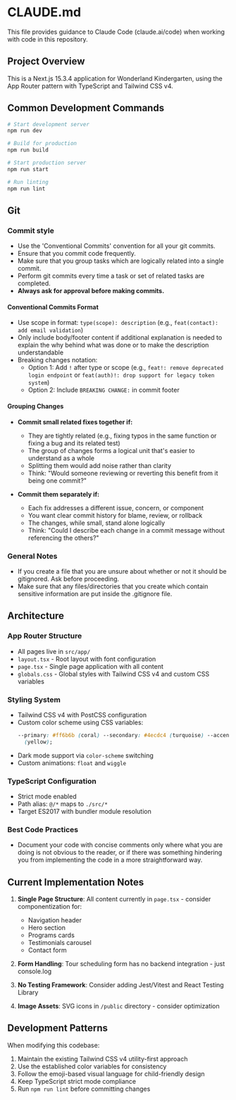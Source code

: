 # CLAUDE.md

This file provides guidance to Claude Code (claude.ai/code) when working with code in this repository.

## Project Overview

This is a Next.js 15.3.4 application for Wonderland Kindergarten, using the App Router pattern with TypeScript and Tailwind CSS v4.

## Common Development Commands

```bash
# Start development server
npm run dev

# Build for production
npm run build

# Start production server
npm run start

# Run linting
npm run lint
```

## Git

### Commit style

- Use the 'Conventional Commits' convention for all your git commits.
- Ensure that you commit code frequently.
- Make sure that you group tasks which are logically related into a single commit.
- Perform git commits every time a task or set of related tasks are completed.
- **Always ask for approval before making commits.**

#### Conventional Commits Format
- Use scope in format: `type(scope): description` (e.g., `feat(contact): add email validation`)
- Only include body/footer content if additional explanation is needed to explain the why behind what was done or to make the description understandable
- Breaking changes notation:
  - Option 1: Add `!` after type or scope (e.g., `feat!: remove deprecated login endpoint` or `feat(auth)!: drop support for legacy token system`)
  - Option 2: Include `BREAKING CHANGE:` in commit footer

#### Grouping Changes
- **Commit small related fixes together if:**
  - They are tightly related (e.g., fixing typos in the same function or fixing a bug and its related test)
  - The group of changes forms a logical unit that's easier to understand as a whole
  - Splitting them would add noise rather than clarity
  - Think: "Would someone reviewing or reverting this benefit from it being one commit?"

- **Commit them separately if:**
  - Each fix addresses a different issue, concern, or component
  - You want clear commit history for blame, review, or rollback
  - The changes, while small, stand alone logically
  - Think: "Could I describe each change in a commit message without referencing the others?"

### General Notes

- If you create a file that you are unsure about whether or not it should be gitignored. Ask before proceeding.
- Make sure that any files/directories that you create which contain sensitive information are put inside the .gitignore file.

## Architecture

### App Router Structure

- All pages live in `src/app/`
- `layout.tsx` - Root layout with font configuration
- `page.tsx` - Single page application with all content
- `globals.css` - Global styles with Tailwind CSS v4 and custom CSS variables

### Styling System

- Tailwind CSS v4 with PostCSS configuration
- Custom color scheme using CSS variables:
  ```css
  --primary: #ff6b6b (coral) --secondary: #4ecdc4 (turquoise) --accent: #ffe66d
    (yellow);
  ```
- Dark mode support via `color-scheme` switching
- Custom animations: `float` and `wiggle`

### TypeScript Configuration

- Strict mode enabled
- Path alias: `@/*` maps to `./src/*`
- Target ES2017 with bundler module resolution

### Best Code Practices

- Document your code with concise comments only where what you are doing is not obvious to the reader, or if there was something hindering you from implementing the code in a more straightforward way.

## Current Implementation Notes

1. **Single Page Structure**: All content currently in `page.tsx` - consider componentization for:
   - Navigation header
   - Hero section
   - Programs cards
   - Testimonials carousel
   - Contact form

2. **Form Handling**: Tour scheduling form has no backend integration - just console.log

3. **No Testing Framework**: Consider adding Jest/Vitest and React Testing Library

4. **Image Assets**: SVG icons in `/public` directory - consider optimization

## Development Patterns

When modifying this codebase:

1. Maintain the existing Tailwind CSS v4 utility-first approach
2. Use the established color variables for consistency
3. Follow the emoji-based visual language for child-friendly design
4. Keep TypeScript strict mode compliance
5. Run `npm run lint` before committing changes